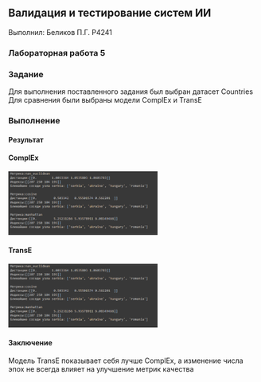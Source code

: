 ## Валидация и тестирование систем ИИ

Выполнил: Беликов П.Г. P4241

### Лабораторная работа 5

### Задание 

Для выполнения поставленного задания был выбран датасет Countries
Для сравнения были выбраны модели ComplEx и TransE
### Выполнение

#### Результат
#### ComplEx
<img src="res1.png" alt="drawing" width="300"/>

#### TransE
<img src="res1.png" alt="drawing" width="300"/>

#### Заключение
Модель TransE показывает себя лучше ComplEx, а изменение числа эпох не всегда влияет на улучшение метрик качества
